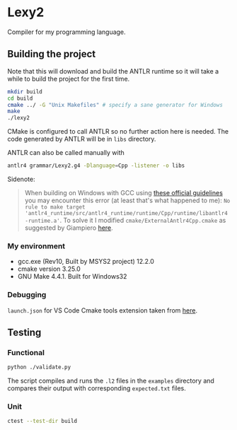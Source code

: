 # Lexy2
Compiler for my programming language.

## Building the project
Note that this will download and build the ANTLR runtime so it will take a while to build the project for the first time.
```bash
mkdir build
cd build
cmake ../ -G "Unix Makefiles" # specify a sane generator for Windows
make
./lexy2
```

CMake is configured to call ANTLR so no further action here is needed.
The code generated by ANTLR will be in `libs` directory.

ANTLR can also be called manually with
```bash
antlr4 grammar/Lexy2.g4 -Dlanguage=Cpp -listener -o libs
```

Sidenote:
> When building on Windows with GCC using [these official guidelines](https://github.com/antlr/antlr4/tree/master/runtime/Cpp/cmake) you may encounter this error (at least that's what happened to me):
> `No rule to make target 'antlr4_runtime/src/antlr4_runtime/runtime/Cpp/runtime/libantlr4-runtime.a'`.
> To solve it I modified `cmake/ExternalAntlr4Cpp.cmake` as suggested by Giampiero [here](https://github.com/antlr/antlr4/issues/4141).

### My environment
* gcc.exe (Rev10, Built by MSYS2 project) 12.2.0
* cmake version 3.25.0
* GNU Make 4.4.1. Built for Windows32

### Debugging
`launch.json` for VS Code Cmake tools extension taken from [here](https://github.com/microsoft/vscode-cmake-tools/blob/main/docs/debug-launch.md#debug-using-a-launchjson-file).

## Testing
### Functional
```bash
python ./validate.py
```
The script compiles and runs the `.l2` files in the `examples` directory and compares their output with corresponding `expected.txt` files.

### Unit
```bash
ctest --test-dir build
```